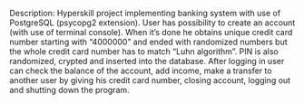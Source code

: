 Description:
Hyperskill project implementing banking system with use of PostgreSQL (psycopg2 extension).
User has possibility to create an account (with use of terminal console). When it’s done he obtains unique credit card number starting with “4000000” and ended with randomized numbers but the whole credit card number has to match “Luhn algorithm”. PIN is also randomized, crypted and inserted into the database.
After logging in user can check the balance of the account, add income, make a transfer to another user by giving his credit card number, closing account, logging out and shutting down the program.
